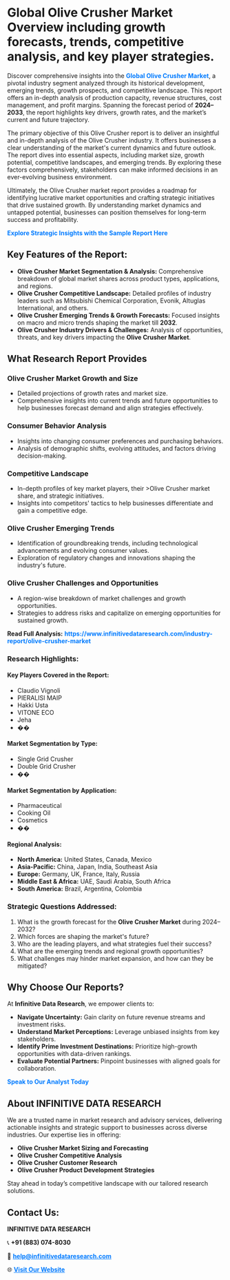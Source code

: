 <h1>Global Olive Crusher Market Overview including growth forecasts, trends, competitive analysis, and key player strategies.</h1>
<p>
Discover comprehensive insights into the 
<a href="https://www.infinitivedataresearch.com/industry-report/olive-crusher-market" rel="dofollow" style="color: #007BFF; text-decoration: none;"><strong>Global Olive Crusher Market</strong></a>, a pivotal industry segment analyzed through its historical development, emerging trends, growth prospects, and competitive landscape. This report offers an in-depth analysis of production capacity, revenue structures, cost management, and profit margins. Spanning the forecast period of <strong>2024–2033</strong>, the report highlights key drivers, growth rates, and the market’s current and future trajectory.
</p>
<p>
The primary objective of this Olive Crusher report is to deliver an insightful and in-depth analysis of the Olive Crusher industry. It offers businesses a clear understanding of the market's current dynamics and future outlook. The report dives into essential aspects, including market size, growth potential, competitive landscapes, and emerging trends. By exploring these factors comprehensively, stakeholders can make informed decisions in an ever-evolving business environment.
</p>
<p>
Ultimately, the Olive Crusher market report provides a roadmap for identifying lucrative market opportunities and crafting strategic initiatives that drive sustained growth. By understanding market dynamics and untapped potential, businesses can position themselves for long-term success and profitability.
</p>
<p>
<a href="https://www.infinitivedataresearch.com/request-sample/reportId=109606" style="color: #007BFF; text-decoration: none;"><strong>Explore Strategic Insights with the Sample Report Here</strong></a>
</p>

<h2>Key Features of the Report:</h2>
<ul>
<li><strong>Olive Crusher Market Segmentation & Analysis:</strong> Comprehensive breakdown of global market shares across product types, applications, and regions.</li>
<li><strong>Olive Crusher Competitive Landscape:</strong> Detailed profiles of industry leaders such as Mitsubishi Chemical Corporation, Evonik, Altuglas International, and others.</li>
<li><strong>Olive Crusher Emerging Trends & Growth Forecasts:</strong> Focused insights on macro and micro trends shaping the market till <strong>2032</strong>.</li>
<li><strong>Olive Crusher Industry Drivers & Challenges:</strong> Analysis of opportunities, threats, and key drivers impacting the <strong>Olive Crusher Market</strong>.</li>
</ul>

<h2>What Research Report Provides</h2>
<h3>Olive Crusher Market Growth and Size</h3>
<ul>
<li>Detailed projections of growth rates and market size.</li>
<li>Comprehensive insights into current trends and future opportunities to help businesses forecast demand and align strategies effectively.</li>
</ul>

<h3>Consumer Behavior Analysis</h3>
<ul>
<li>Insights into changing consumer preferences and purchasing behaviors.</li>
<li>Analysis of demographic shifts, evolving attitudes, and factors driving decision-making.</li>
</ul>

<h3>Competitive Landscape</h3>
<ul>
<li>In-depth profiles of key market players, their >Olive Crusher market share, and strategic initiatives.</li>
<li>Insights into competitors' tactics to help businesses differentiate and gain a competitive edge.</li>
</ul>

<h3>Olive Crusher Emerging Trends</h3>
<ul>
<li>Identification of groundbreaking trends, including technological advancements and evolving consumer values.</li>
<li>Exploration of regulatory changes and innovations shaping the industry's future.</li>
</ul>

<h3>Olive Crusher Challenges and Opportunities</h3>
<ul>
<li>A region-wise breakdown of market challenges and growth opportunities.</li>
<li>Strategies to address risks and capitalize on emerging opportunities for sustained growth.</li>
</ul>
<p><strong>Read Full Analysis:</strong> <a href="https://www.infinitivedataresearch.com/industry-report/olive-crusher-market" rel="dofollow" style="color: #007BFF; text-decoration: none;"><strong>https://www.infinitivedataresearch.com/industry-report/olive-crusher-market</strong></a></p>
<h3>Research Highlights:</h3>
<h4>Key Players Covered in the Report:</h4>
<ul><li>Claudio Vignoli</li><li>PIERALISI MAIP</li><li>Hakki Usta</li><li>VITONE ECO</li><li>Jeha</li><li>��</li></ul>
<h4>Market Segmentation by Type:</h4>
<ul><li>Single Grid Crusher</li><li>Double Grid Crusher</li><li>��</li></ul>
<h4>Market Segmentation by Application:</h4>
<ul><li>Pharmaceutical</li><li>Cooking Oil</li><li>Cosmetics</li><li>��</li></ul>

<h4>Regional Analysis:</h4>
<ul>
<li><strong>North America:</strong> United States, Canada, Mexico</li>
<li><strong>Asia-Pacific:</strong> China, Japan, India, Southeast Asia</li>
<li><strong>Europe:</strong> Germany, UK, France, Italy, Russia</li>
<li><strong>Middle East & Africa:</strong> UAE, Saudi Arabia, South Africa</li>
<li><strong>South America:</strong> Brazil, Argentina, Colombia</li>
</ul>

<h3>Strategic Questions Addressed:</h3>
<ol>
<li>What is the growth forecast for the <strong>Olive Crusher Market</strong> during 2024–2032?</li>
<li>Which forces are shaping the market's future?</li>
<li>Who are the leading players, and what strategies fuel their success?</li>
<li>What are the emerging trends and regional growth opportunities?</li>
<li>What challenges may hinder market expansion, and how can they be mitigated?</li>
</ol>

<h2>Why Choose Our Reports?</h2>
<p>At <strong>Infinitive Data Research</strong>, we empower clients to:</p>
<ul>
<li><strong>Navigate Uncertainty:</strong> Gain clarity on future revenue streams and investment risks.</li>
<li><strong>Understand Market Perceptions:</strong> Leverage unbiased insights from key stakeholders.</li>
<li><strong>Identify Prime Investment Destinations:</strong> Prioritize high-growth opportunities with data-driven rankings.</li>
<li><strong>Evaluate Potential Partners:</strong> Pinpoint businesses with aligned goals for collaboration.</li>
</ul>
<p><a href="https://www.infinitivedataresearch.com/industry-report/olive-crusher-market" rel="dofollow" style="color: #007BFF; text-decoration: none;"><strong>Speak to Our Analyst Today</strong></a></p>

<h2>About INFINITIVE DATA RESEARCH</h2>
<p>We are a trusted name in market research and advisory services, delivering actionable insights and strategic support to businesses across diverse industries. Our expertise lies in offering:</p>
<ul>
<li><strong>Olive Crusher Market Sizing and Forecasting</strong></li>
<li><strong>Olive Crusher Competitive Analysis</strong></li>
<li><strong>Olive Crusher Customer Research</strong></li>
<li><strong>Olive Crusher Product Development Strategies</strong></li>
</ul>
<p>Stay ahead in today’s competitive landscape with our tailored research solutions.</p>

<h2>Contact Us:</h2>
<p><strong>INFINITIVE DATA RESEARCH</strong></p>
<p>📞 <strong>+91 (883) 074-8030</strong></p>
<p>📧 <strong><a href="mailto:help@infinitivedataresearch.com" style="color: #007BFF;">help@infinitivedataresearch.com</a></strong></p>
<p>🌐 <strong><a href="https://www.infinitivedataresearch.com" rel="dofollow" style="color: #007BFF;">Visit Our Website</a></strong></p>